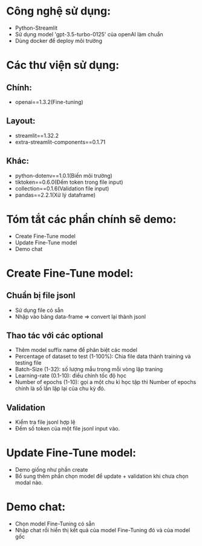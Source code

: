 # Công nghệ sử dụng: 
- Python-Streamlit
- Sử dụng model 'gpt-3.5-turbo-0125' của openAI làm chuẩn
- Dùng docker để deploy môi trường
# Các thư viện sử dụng:
## Chính:
- openai==1.3.2(Fine-tuning)
## Layout:
- streamlit==1.32.2
- extra-streamlit-components==0.1.71
## Khác:
- python-dotenv==1.0.1(Biến môi trường)
- tiktoken==0.6.0(Đếm token trong file input)
- collection==0.1.6(Validation file input)
- pandas==2.2.1(Xử lý dataframe)

# Tóm tắt các phần chính sẽ demo:
- Create Fine-Tune model
- Update Fine-Tune model
- Demo chat

# Create Fine-Tune model:
## Chuẩn bị file jsonl
- Sử dụng file có sẵn
- Nhập vào bảng data-frame => convert lại thành jsonl
## Thao tác với các optional
- Thêm model suffix name để phân biệt các model
- Percentage of dataset to test (1-100%): Chia file data thành training và testing file
- Batch-Size (1-32): số lượng mẫu trong mỗi vòng lặp traning
- Learning-rate (0.1-10): điều chỉnh tốc độ học
- Number of epochs (1-10): gọi a một chu kì học tập thì Number of epochs chính là số lần lặp lại của chu kỳ đó.
## Validation
- Kiểm tra file jsonl hợp lệ
- Đếm số token của một file jsonl input vào.

# Update Fine-Tune model:
- Demo giống như phần create
- Bổ sung thêm phần chọn model để update + validation khi chưa chọn modal nào.

# Demo chat:
- Chọn model Fine-Tuning có sẵn
- Nhập chat rồi hiển thị kết quả của model Fine-Tuning đó và của model gốc
